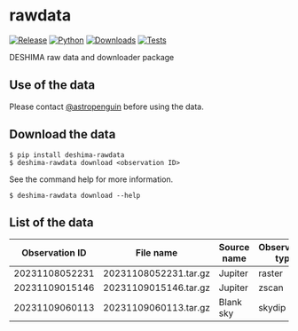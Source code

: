 # rawdata

[![Release](https://img.shields.io/pypi/v/deshima-rawdata?label=Release&color=cornflowerblue&style=flat-square)](https://pypi.org/project/deshima-rawdata/)
[![Python](https://img.shields.io/pypi/pyversions/deshima-rawdata?label=Python&color=cornflowerblue&style=flat-square)](https://pypi.org/project/deshima-rawdata/)
[![Downloads](https://img.shields.io/pypi/dm/deshima-rawdata?label=Downloads&color=cornflowerblue&style=flat-square)](https://pepy.tech/project/deshima-rawdata)
[![Tests](https://img.shields.io/github/actions/workflow/status/deshima-dev/deshima-rawdata/tests.yaml?label=Tests&style=flat-square)](https://github.com/deshima-dev/deshima-rawdata/actions)

DESHIMA raw data and downloader package

## Use of the data

Please contact [@astropenguin](https://github.com/astropenguin) before using the data.

## Download the data

```
$ pip install deshima-rawdata
$ deshima-rawdata download <observation ID>
```

See the command help for more information.

```
$ deshima-rawdata download --help
```

## List of the data

| Observation ID | File name | Source name | Observation type |
| --- | --- | --- | --- |
| 20231108052231 | 20231108052231.tar.gz | Jupiter | raster |
| 20231109015146 | 20231109015146.tar.gz | Jupiter | zscan |
| 20231109060113 | 20231109060113.tar.gz | Blank sky | skydip |
